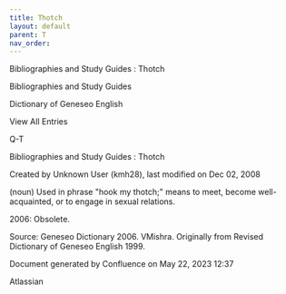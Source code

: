 ```yaml
---
title: Thotch
layout: default
parent: T
nav_order:
---
```


Bibliographies and Study Guides : Thotch

Bibliographies and Study Guides

Dictionary of Geneseo English

View All Entries

Q-T

Bibliographies and Study Guides : Thotch

Created by  Unknown User (kmh28), last modified on Dec 02, 2008

(noun) Used in phrase &quot;hook my thotch;&quot; means to meet, become well-acquainted, or to engage in sexual relations.

2006: Obsolete.

Source: Geneseo Dictionary 2006. VMishra. Originally from Revised Dictionary of Geneseo English 1999. 

Document generated by Confluence on May 22, 2023 12:37

Atlassian
